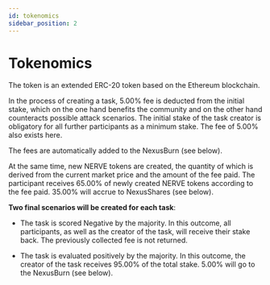 ```yaml
---
id: tokenomics
sidebar_position: 2
---
```


# Tokenomics

The token is an extended ERC-20 token based on the Ethereum blockchain. 

In the process of creating a task, 5.00% fee is deducted from the initial stake, which on the one hand benefits the community and on the other hand counteracts possible attack scenarios. The initial stake of the task creator is obligatory for all further participants as a minimum stake. The fee of 5.00% also exists here.

The fees are automatically added to the NexusBurn (see below).

At the same time, new NERVE tokens are created, the quantity of which is derived from the current market price and the amount of the fee paid.
The participant receives 65.00% of newly created NERVE tokens according to the fee paid.
35.00% will accrue to NexusShares (see below).


**Two final scenarios will be created for each task**:

- The task is scored Negative by the majority. In this outcome, all participants, as well as the creator of the task, will receive their stake back. The previously collected fee is not returned.

- The task is evaluated positively by the majority. In this outcome, the creator of the task receives 95.00% of the total stake. 5.00% will go to the NexusBurn (see below).